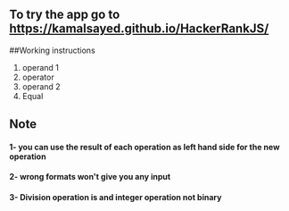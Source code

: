 ## To try the app go to https://kamalsayed.github.io/HackerRankJS/

##Working instructions
1. operand 1 
2. operator
3. operand 2
4. Equal

 ## **Note**
 #### 1- you can use the result of each operation as left hand side for the new operation
 #### 2- wrong formats won't give you any input
 #### 3- Division operation is and integer operation not binary



